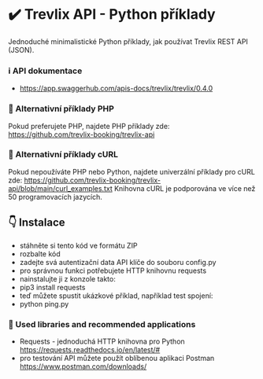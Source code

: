 # :heavy_check_mark: Trevlix API - Python příklady
Jednoduché minimalistické Python příklady, jak používat Trevlix REST API (JSON).

### :information_source: API dokumentace
* https://app.swaggerhub.com/apis-docs/trevlix/trevlix/0.4.0

### :round_pushpin: Alternativní příklady PHP
Pokud preferujete PHP, najdete PHP příklady zde:
https://github.com/trevlix-booking/trevlix-api

### :round_pushpin: Alternativní příklady cURL
Pokud nepoužíváte PHP nebo Python, najdete univerzální příklady pro cURL zde:
https://github.com/trevlix-booking/trevlix-api/blob/main/curl_examples.txt
Knihovna cURL je podporována ve více než 50 programovacích jazycích.

## :point_down: Instalace

* stáhněte si tento kód ve formátu ZIP
* rozbalte kód
* zadejte svá autentizační data API klíče do souboru config.py
* pro správnou funkci potřebujete HTTP knihovnu requests
* nainstalujte ji z konzole takto:
* pip3 install requests
* teď můžete spustit ukázkové příklad, například test spojení:
* python ping.py

### :pray: Used libraries and recommended applications 
* Requests - jednoduchá HTTP knihovna pro Python  https://requests.readthedocs.io/en/latest/#
* pro testování API můžete použít oblíbenou aplikaci Postman https://www.postman.com/downloads/

